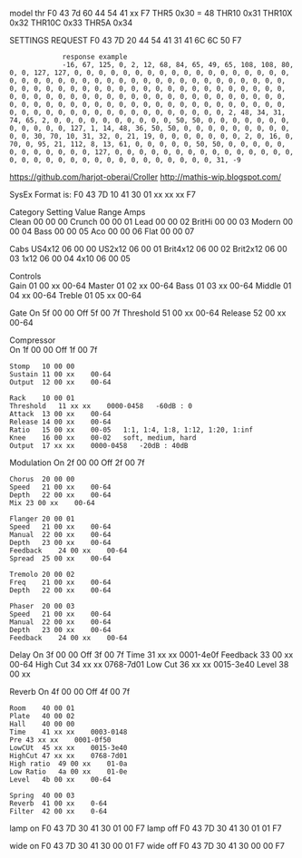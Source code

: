 
model thr 
F0 43 7d 60 44 54 41 xx F7
THR5	0x30   = 48
THR10	0x31
THR10X	0x32
THR10C	0x33
THR5A	0x34

SETTINGS REQUEST
                 F0 43 7D 20 44 54 41 31 41 6C 6C 50 F7
                 
                 response example 
                 -16, 67, 125, 0, 2, 12, 68, 84, 65, 49, 65, 108, 108, 80, 0, 0, 127, 127, 0, 0, 0, 0, 0, 0, 0, 0, 0, 0, 0, 0, 0, 0, 0, 0, 0, 0, 0, 0, 0, 0, 0, 0, 0, 0, 0, 0, 0, 0, 0, 0, 0, 0, 0, 0, 0, 0, 0, 0, 0, 0, 0, 0, 0, 0, 0, 0, 0, 0, 0, 0, 0, 0, 0, 0, 0, 0, 0, 0, 0, 0, 0, 0, 0, 0, 0, 0, 0, 0, 0, 0, 0, 0, 0, 0, 0, 0, 0, 0, 0, 0, 0, 0, 0, 0, 0, 0, 0, 0, 0, 0, 0, 0, 0, 0, 0, 0, 0, 0, 0, 0, 0, 0, 0, 0, 0, 0, 0, 0, 0, 0, 0, 0, 0, 0, 0, 0, 0, 0, 0, 0, 0, 0, 0, 0, 0, 0, 2, 48, 34, 31, 74, 65, 2, 0, 0, 0, 0, 0, 0, 0, 0, 0, 0, 50, 50, 0, 0, 0, 0, 0, 0, 0, 0, 0, 0, 0, 0, 127, 1, 14, 48, 36, 50, 50, 0, 0, 0, 0, 0, 0, 0, 0, 0, 0, 0, 30, 70, 10, 31, 32, 0, 21, 19, 0, 0, 0, 0, 0, 0, 0, 2, 0, 16, 0, 70, 0, 95, 21, 112, 8, 13, 61, 0, 0, 0, 0, 0, 50, 50, 0, 0, 0, 0, 0, 0, 0, 0, 0, 0, 0, 0, 127, 0, 0, 0, 0, 0, 0, 0, 0, 0, 0, 0, 0, 0, 0, 0, 0, 0, 0, 0, 0, 0, 0, 0, 0, 0, 0, 0, 0, 0, 0, 0, 0, 31, -9

https://github.com/harjot-oberai/Croller
http://mathis-wip.blogspot.com/

SysEx Format is: F0 43 7D 10 41 30 01 xx xx xx F7


Category	Setting	Value	Range
Amps	
    Clean	00 00 00
	Crunch	00 00 01
	Lead	00 00 02
	BritHi	00 00 03
	Modern	00 00 04
	Bass	00 00 05
	Aco	    00 00 06
	Flat	00 00 07

Cabs	US4x12	06 00 00
	US2x12	06 00 01
	Brit4x12	06 00 02
	Brit2x12	06 00 03
	1x12	06 00 04
	4x10	06 00 05

Controls	
    Gain	01 00 xx	00-64
	Master	01 02 xx	00-64
	Bass	01 03 xx	00-64
	Middle	01 04 xx	00-64
	Treble	01 05 xx	00-64

Gate	On	5f 00 00
	Off	5f 00 7f
	Threshold	51 00 xx	00-64
	Release	52 00 xx	00-64

Compressor	
    On	1f 00 00
	Off	1f 00 7f

	Stomp	10 00 00
	Sustain	11 00 xx	00-64
	Output	12 00 xx	00-64

	Rack	10 00 01
	Threshold	11 xx xx	0000-0458	-60dB : 0
	Attack	13 00 xx	00-64
	Release	14 00 xx	00-64
	Ratio	15 00 xx	00-05	1:1, 1:4, 1:8, 1:12, 1:20, 1:inf
	Knee	16 00 xx	00-02	soft, medium, hard
	Output	17 xx xx	0000-0458	-20dB : 40dB

Modulation
	On	2f 00 00
	Off	2f 00 7f

	Chorus	20 00 00
	Speed	21 00 xx	00-64
	Depth	22 00 xx	00-64
	Mix	23 00 xx	00-64

	Flanger	20 00 01
	Speed 	21 00 xx	00-64
	Manual	22 00 xx	00-64
	Depth	23 00 xx	00-64
	Feedback	24 00 xx	00-64
	Spread	25 00 xx	00-64

	Tremolo	20 00 02
	Freq	21 00 xx	00-64
	Depth	22 00 xx	00-64

	Phaser	20 00 03
	Speed 	21 00 xx	00-64
	Manual	22 00 xx	00-64
	Depth	23 00 xx	00-64
	Feedback	24 00 xx	00-64
Delay
	On	3f 00 00
	Off	3f 00 7f
	Time	31 xx xx	0001-4e0f
	Feedback	33 00 xx	00-64
	High Cut	34 xx xx	0768-7d01
	Low Cut 	36 xx xx	0015-3e40
	Level	38 00 xx



Reverb
	On	4f 00 00
	Off	4f 00 7f

	Room	40 00 01
	Plate	40 00 02
	Hall	40 00 00
	Time	41 xx xx	0003-0148
	Pre	43 xx xx	0001-0f50
	LowCUt	45 xx xx	0015-3e40
	HighCut	47 xx xx	0768-7d01
	High ratio	49 00 xx	01-0a
	Low Ratio	4a 00 xx	01-0e
	Level	4b 00 xx	00-64

	Spring	40 00 03
	Reverb	41 00 xx	0-64
	Filter	42 00 xx	0-64

lamp on
F0 43 7D 30 41 30 01 00 F7
lamp off
F0 43 7D 30 41 30 01 01 F7

wide on
F0 43 7D 30 41 30 00 01 F7
wide off
F0 43 7D 30 41 30 00 00 F7
